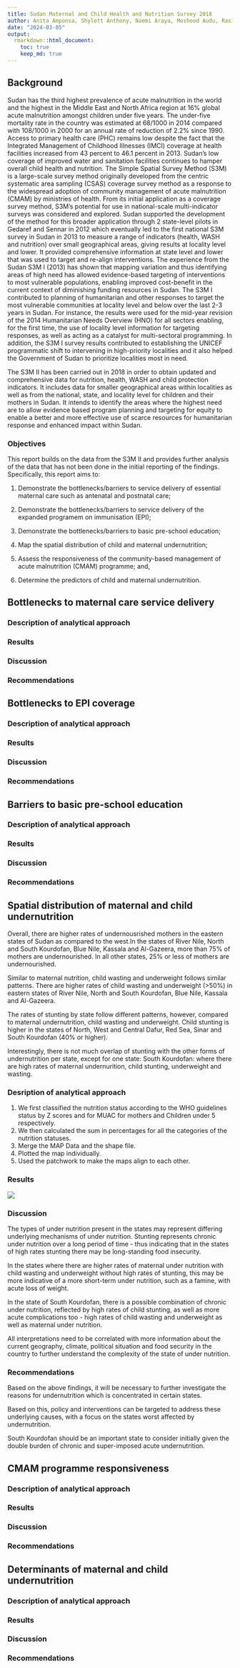 ```yaml
---
title: Sudan Maternal and Child Health and Nutrition Survey 2018
author: Anita Amponsa, Shylett Anthony, Naemi Araya, Moshood Audu, Rasika Bombatkar, Neira Budiono, Phillip Chigiya, Prince Kelechi Chima, John Bok Chol, Clifford Cofie, Eslam Elbasheer, Prateek Garg, Mary Gouws, Samvel Grigoryan, Marietta Imadojiemu, Jillian Francise Lee, Anita Makori, Joseph Mwaka, Kapil Narain, Josephine Ndawula, Thokozani Nyasulu, Richmonda Pearce, Mariano Ratto, Gloria Rukomeza, Mercedes Rumi, Amina Suveha, Shih-Ting Tseng, Claudia Vidal Cuellar, Yih Seong Wong
date: "2024-03-05"
output: 
  rmarkdown::html_document:
    toc: true
    keep_md: true
---
```




## Background 

Sudan has the third highest prevalence of acute malnutrition in the world and the highest in the Middle East and North Africa region at 16% global acute malnutrition amongst children under five years. The under-five mortality rate in the country was estimated at 68/1000 in 2014 compared with 108/1000 in 2000 for an annual rate of reduction of 2.2% since 1990. Access to primary health care (PHC) remains low despite the fact that the Integrated Management of Childhood Illnesses (IMCI) coverage at health facilities increased from 43 percent to 46.1 percent in 2013. Sudan’s low coverage of improved water and sanitation facilities continues to hamper overall child health and nutrition. The Simple Spatial Survey Method (S3M) is a large-scale survey method originally developed from the centric systematic area sampling (CSAS) coverage survey method as a response to the widespread adoption of community management of acute malnutrition (CMAM) by ministries of health. From its initial application as a coverage survey method, S3M’s potential for use in national-scale multi-indicator surveys was considered and explored. Sudan supported the development of the method for this broader application through 2 state-level pilots in Gedaref and Sennar in 2012 which eventually led to the first national S3M survey in Sudan in 2013 to measure a range of indicators (health, WASH and nutrition) over small geographical areas, giving results at locality level and lower. It provided comprehensive information at state level and lower that was used to target and re-align interventions. The experience from the Sudan S3M I (2013) has shown that mapping variation and thus identifying areas of high need has allowed evidence-based targeting of interventions to most vulnerable populations, enabling improved cost-benefit in the current context of diminishing funding resources in Sudan. The S3M I contributed to planning of humanitarian and other responses to target the most vulnerable communities at locality level and below over the last 2-3 years in Sudan. For instance, the results were used for the mid-year revision of the 2014 Humanitarian Needs Overview (HNO) for all sectors enabling, for the first time, the use of locality level information for targeting responses, as well as acting as a catalyst for multi-sectoral programming. In addition, the S3M I survey results contributed to establishing the UNICEF programmatic shift to intervening in high-priority localities and it also helped the Government of Sudan to prioritize localities most in need.

The S3M II has been carried out in 2018 in order to obtain updated and comprehensive data for nutrition, health, WASH and child protection indicators. It includes data for smaller geographical areas within localities as well as from the national, state, and locality level for children and their mothers in Sudan. It intends to identify the areas where the highest need are to allow evidence based program planning and targeting for equity to enable a better and more effective use of scarce resources
for humanitarian response and enhanced impact within Sudan.

### Objectives

This report builds on the data from the S3M II and provides further analysis of the data that has not been done in the initial reporting of the findings. Specifically, this report aims to:

1. Demonstrate the bottlenecks/barriers to service delivery of essential maternal care such as antenatal and postnatal care;

2. Demonstrate the bottlenecks/barriers to service delivery of the expanded programem on immunisation (EPI);

3. Demonstrate the bottlenecks/barriers to basic pre-school education;

4. Map the spatial distribution of child and maternal undernutrition;

5. Assess the responsiveness of the community-based management of acute malnutrition (CMAM) programme; and,

6. Determine the predictors of child and maternal undernutrition.


<!---- This is the start of the section for Team Naruto ---->
## Bottlenecks to maternal care service delivery

### Description of analytical approach




### Results




### Discussion




### Recommendations




<!---- This is the end of the section for Team Naruto ---->

<!---- This is the start of the section for Team Sasuke ---->
## Bottlenecks to EPI coverage

### Description of analytical approach




### Results




### Discussion




### Recommendations




<!---- This is the end of the section for Team Sasuke ---->

<!---- This is the start of the section for Team Rock Lee ---->
## Barriers to basic pre-school education

### Description of analytical approach




### Results




### Discussion




### Recommendations




<!---- This is the end of the section for Team Rock Lee ---->

<!---- This is the start of the section for Team Hinata ---->

## Spatial distribution of maternal and child undernutrition

Overall, there are higher rates of undernousrished mothers in the eastern states of Sudan as compared to the west.In the states of River Nile, North and South Kourdofan, Blue Nile, Kassala and Al-Gazeera, more than 75% of mothers are undernourished. In all other states, 25% or less of mothers are undernourished. 

Similar to maternal nutrition, child wasting and underweight follows similar patterns. There are higher rates of child wasting and underweight (>50%) in eastern states of River Nile, North and South Kourdofan, Blue Nile, Kassala and Al-Gazeera. 

The rates of stunting by state follow different patterns, however, compared to maternal undernutrition, child wasting and underweight. Child stunting is higher in the states of North, West and Central Dafur, Red Sea, Sinar and South Kourdofan (40% or higher).

Interestingly, there is not much overlap of stunting with the other forms of undernutrition per state, except for one state: South Kourdofan: where there are high rates of maternal undernurition, child stunting, underweight and wasting. 


### Desription of analytical approach
1. We first classified the nutrition status according to the WHO guidelines status by Z scores and for MUAC for mothers and Children under 5 respectively.
2. We then calculated the sum in percentages for all the categories of the nutrition statuses.
3. Merge the MAP Data and the shape file.
4. Plotted the map individually.
5. Used the patchwork to make the maps align to each other.

### Results

![](/__w/ihtm-hackathon-2024/ihtm-hackathon-2024/docs/index_files/figure-html/unnamed-chunk-1-1.png)<!-- -->

### Discussion

The types of under nutrition present in the states may represent differing underlying mechanisms of under nutrition. Stunting represents chronic under nutrition over a long period of time - thus indicating that in the states of high rates stunting there may be long-standing food insecurity.

In the states where there are higher rates of maternal under nutrition with child wasting and underweight without high rates of stunting, this may be more indicative of a more short-term under nutrition, such as a famine, with acute loss of weight.

In the state of South Kourdofan, there is a possible combination of chronic under nutrition, reflected by high rates of child stunting, as well as more acute complications too - high rates of child wasting and underweight as well as maternal under nutrition. 

All interpretations need to be correlated with more information about the current geography, climate, political situation and food security in the country to further understand the complexity of the state of under nutrition. 

### Recommendations

Based on the above findings, it will be necessary to further investigate the reasons for undernutrition which is concentrated in certain states. 

Based on this, policy and interventions can be targeted to address these underlying causes, with a focus on the states worst affected by undernutrition. 

South Kourdofan should be an important state to consider initially given the double burden of chronic and super-imposed acute undernutrition. 


<!---- This is the end of the section for Team Hinata ---->

<!---- This is the start of the section for Team Neji ---->

## CMAM programme responsiveness

### Description of analytical approach




### Results




### Discussion




### Recommendations




<!---- This is the end of the section for Team Neji ---->

<!---- This is the start of the section for Team Sakura ---->

## Determinants of maternal and child undernutrition

### Description of analytical approach




### Results




### Discussion




### Recommendations




<!---- This is the end of the section for Team Sakura ---->

